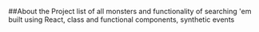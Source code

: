 ##About the Project
list of all monsters and functionality of searching 'em built using React, class and functional components, synthetic events